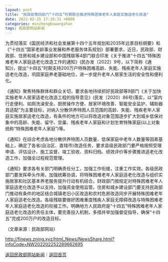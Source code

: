 ```yaml
---
layout: post
title: "民政部等四部门“十四五”时期联合推进特殊困难老年人家庭实施适老化改造"
date: 2022-02-25 17:10:31 +0800
categories: minzhengbuwangzhan
tags: 民政部网站新闻
---
```

<p>为贯彻落实《国民经济和社会发展第十四个五年规划和2035年远景目标纲要》和《“十四五”国家老龄事业发展和养老服务体系规划》部署要求，近日，民政部、财政部、住房和城乡建设部和中国残联等4部门联合印发《关于推进“十四五”特殊困难老年人家庭适老化改造工作的通知》(民办发〔2022〕9号，以下简称《通知》)，提出“十四五”时期支持200万户特殊困难高龄、失能、残疾老年人家庭实施适老化改造，巩固家庭养老基础地位，进一步提升老年人居家生活的安全性和便利化。</p><p>《通知》聚焦特殊群体和群众关切，要求各地持续抓好民政部等9部门《关于加快实施老年人居家适老化改造工程的指导意见》(民发〔2020〕86号)落实，以“室内行走便利、如厕洗澡安全、厨房操作方便、居家环境改善、智能安全监护、辅助器具适配”为主要目标，对纳入分散供养特困人员范围的高龄、失能、残疾老年人家庭实施居家适老化改造，有条件的地方可以将改造对象范围逐步扩大到城乡低保对象中的高龄、失能、留守、空巢、残疾老年人家庭和计划生育特殊家庭(以上对象统称“特殊困难老年人家庭”)等。</p><p>《通知》在综合考虑各地分散供养特困人员数量、低保家庭中老年人数量等因素基础上，确定了各省(自治区、直辖市)改造任务，要求县级民政部门要严格按照受理申请、评估设计、施工监督、竣工验收、资料归档、绩效评价等步骤推进适老化改造工作，加强全过程规范管理。</p><p>《通知》要求各有关部门明确责任分工，加强工作衔接，注重工作实效。各级民政部门要发挥牵头作用，加强统筹协调，将特殊困难老年人家庭适老化改造与组织实施居家和社区基本养老服务提升行动有机结合。财政部门按规定对特殊困难老年人家庭适老化改造予以支持，加强资金使用监管。住房和城乡建设部门要支持民政部门推动有条件的地区结合城镇老旧小区改造和农村危房改造同步开展特殊困难老年人家庭适老化改造。各级残联要做好困难重度残疾人家庭无障碍改造与特殊困难老年人家庭适老化改造的衔接工作。明确地方人民政府是“十四五”特殊困难老年人家庭适老化改造的责任主体，要完善投入机制，多措并举加强督促指导，确保“十四五”完成200万户的改造目标。</p><p class="em_media">（文章来源：民政部网站）</p>

<http://finews.zning.xyz/html_News/NewsShare.html?infoCode=NW202202252289662695>

[返回民政部网站新闻](//finews.withounder.com/category/minzhengbuwangzhan.html)｜[返回首页](//finews.withounder.com/)
